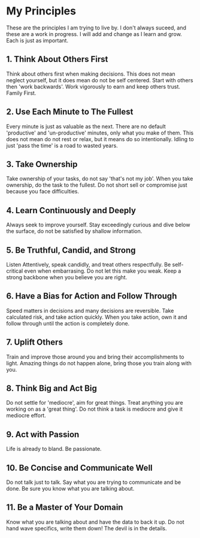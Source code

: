 # My Principles

These are the principles I am trying to live by. I don't always suceed, and these are a work in progress.
I will add and change as I learn and grow. Each is just as important.

## 1. Think About Others First 

Think about others first when making decisions. This does not mean neglect yourself, but it does mean do not be self centered.
Start with others then 'work backwards'. Work vigorously to earn and keep others trust.
Family First.

## 2. Use Each Minute to The Fullest

Every minute is just as valuable as the next. There are no default 'productive' and 'un-productive' minutes, only what you make of them.
This does not mean do not rest or relax, but it means do so intentionally. Idling to just 'pass the time' is a road to wasted years.

## 3. Take Ownership

Take ownership of your tasks, do not say 'that's not my job'. When you take ownership, do the task to the fullest. Do not short sell or compromise just because you face difficulties.

## 4. Learn Continuously and Deeply

Always seek to improve yourself. Stay exceedingly curious and dive below the surface, do not be satisfied by shallow information.

## 5. Be Truthful, Candid, and Strong

Listen Attentively, speak candidly, and treat others respectfully. Be self-critical even when embarrasing. Do not let this make you weak. Keep a strong backbone when you believe you are right.

## 6. Have a Bias for Action and Follow Through

Speed matters in decisions and many decisions are reversible. Take calculated risk, and take action quickly. When you take action, own it and follow through until the action is completely done.

## 7. Uplift Others

Train and improve those around you and bring their accomplishments to light. Amazing things do not happen alone, bring those you train along with you.

## 8. Think Big and Act Big

Do not settle for 'mediocre', aim for great things. Treat anything you are working on as a 'great thing'. Do not think a task is mediocre and give it mediocre effort.

## 9. Act with Passion

Life is already to bland. Be passionate.

## 10. Be Concise and Communicate Well

Do not talk just to talk. Say what you are trying to communicate and be done. Be sure you know what you are talking about.

## 11. Be a Master of Your Domain

Know what you are talking about and have the data to back it up. Do not hand wave specifics, write them down! The devil is in the details.

